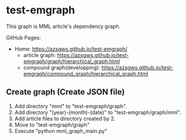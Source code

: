 # test-emgraph
This graph is MML article's dependency graph.

GitHub Pages:
* Home: https://azsgws.github.io/test-emgraph/
  * article graph: https://azsgws.github.io/test-emgraph/graph/hierarchical_graph.html
  * compound graph(developping): https://azsgws.github.io/test-emgraph/compound_graph/hierarchical_graph.html

## Create graph (Create JSON file)
1. Add directory "mml" to "test-emgraph/graph".
2. Add directory "(year)-(month)-(date)"  to "test-emgraph/graph/mml".
3. Add article files to directory created by 2.
4. Move to "test-emgraph/graph"
5. Execute "python mml_graph_main.py"